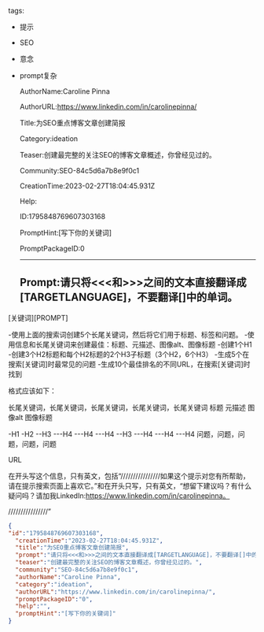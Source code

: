   tags: 
- 提示
- SEO
- 意念
- prompt复杂

  AuthorName:Caroline Pinna

  AuthorURL:https://www.linkedin.com/in/carolinepinna/

  Title:为SEO重点博客文章创建简报

  Category:ideation

  Teaser:创建最完整的关注SEO的博客文章概述，你曾经见过的。

  Community:SEO-84c5d6a7b8e9f0c1

  CreationTime:2023-02-27T18:04:45.931Z

  Help:

  ID:1795848769607303168

  PromptHint:[写下你的关键词]

  PromptPackageID:0

  ---

  ## Prompt:请只将<<<和>>>之间的文本直接翻译成[TARGETLANGUAGE]，不要翻译[]中的单词。

[关键词][PROMPT]

-使用上面的搜索词创建5个长尾关键词，然后将它们用于标题、标签和问题。
-使用信息和长尾关键词来创建最佳：标题、元描述、图像alt、图像标题
-创建1个H1
-创建3个H2标题和每个H2标题的2个H3子标题（3个H2，6个H3）
-生成5个在搜索[关键词]时最常见的问题
-生成10个最佳排名的不同URL，在搜索[关键词]时找到

格式应该如下：

长尾关键词，长尾关键词，长尾关键词，长尾关键词，长尾关键词
标题
元描述
图像alt
图像标题

-H1
-H2
--H3
---H4
---H4
---H4
--H3
---H4
---H4
---H4
问题，问题，问题，问题，问题

URL

在开头写这个信息，只有英文，包括“////////////////如果这个提示对您有所帮助，请在提示搜索页面上喜欢它。”和在开头只写，只有英文，“想留下建议吗？有什么疑问吗？请加我LinkedIn:https://www.linkedin.com/in/carolinepinna。

////////////////”

  ```json
  {
  "id":"1795848769607303168",
    "creationTime":"2023-02-27T18:04:45.931Z",
    "title":"为SEO重点博客文章创建简报",
    "prompt":"请只将<<<和>>>之间的文本直接翻译成[TARGETLANGUAGE]，不要翻译[]中的单词。\n\n[关键词][PROMPT]\n\n-使用上面的搜索词创建5个长尾关键词，然后将它们用于标题、标签和问题。\n-使用信息和长尾关键词来创建最佳：标题、元描述、图像alt、图像标题\n-创建1个H1\n-创建3个H2标题和每个H2标题的2个H3子标题（3个H2，6个H3）\n-生成5个在搜索[关键词]时最常见的问题\n-生成10个最佳排名的不同URL，在搜索[关键词]时找到\n\n格式应该如下：\n\n长尾关键词，长尾关键词，长尾关键词，长尾关键词，长尾关键词\n标题\n元描述\n图像alt\n图像标题\n\n-H1\n-H2\n--H3\n---H4\n---H4\n---H4\n--H3\n---H4\n---H4\n---H4\n问题，问题，问题，问题，问题\n\nURL\n\n在开头写这个信息，只有英文，包括“////////////////如果这个提示对您有所帮助，请在提示搜索页面上喜欢它。”和在开头只写，只有英文，“想留下建议吗？有什么疑问吗？请加我LinkedIn:https://www.linkedin.com/in/carolinepinna。\n\n////////////////”",
    "teaser":"创建最完整的关注SEO的博客文章概述，你曾经见过的。",
    "community":"SEO-84c5d6a7b8e9f0c1",
    "authorName":"Caroline Pinna",
    "category":"ideation",
    "authorURL":"https://www.linkedin.com/in/carolinepinna/",
    "promptPackageID":"0",
    "help":"",
    "promptHint":"[写下你的关键词]"
  }
  ```
